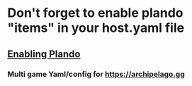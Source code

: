 # Don't forget to enable plando "items" in your host.yaml file
## [Enabling Plando](https://archipelago.gg/tutorial/Archipelago/plando/en#enabling-plando)

### Multi game Yaml/config for https://archipelago.gg



